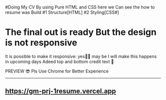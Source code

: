 #Doing My CV
By using Pure HTML and CSS
here we Can see the how to resume was Build
#1 Structure[HTML]
#2 Styling[CSS#]
# The final out is ready But the design is not responsive  
It is possible to make it responsive: yes💯🎉
 may be I will make this happens in upcoming days 
Adeed top and bottom credit text 💖


PREVIEW 😎
Pls Use Chrome for Better Experience

------------------------------------------------
https://gm-prj-1resume.vercel.app
------------------------------------------------
